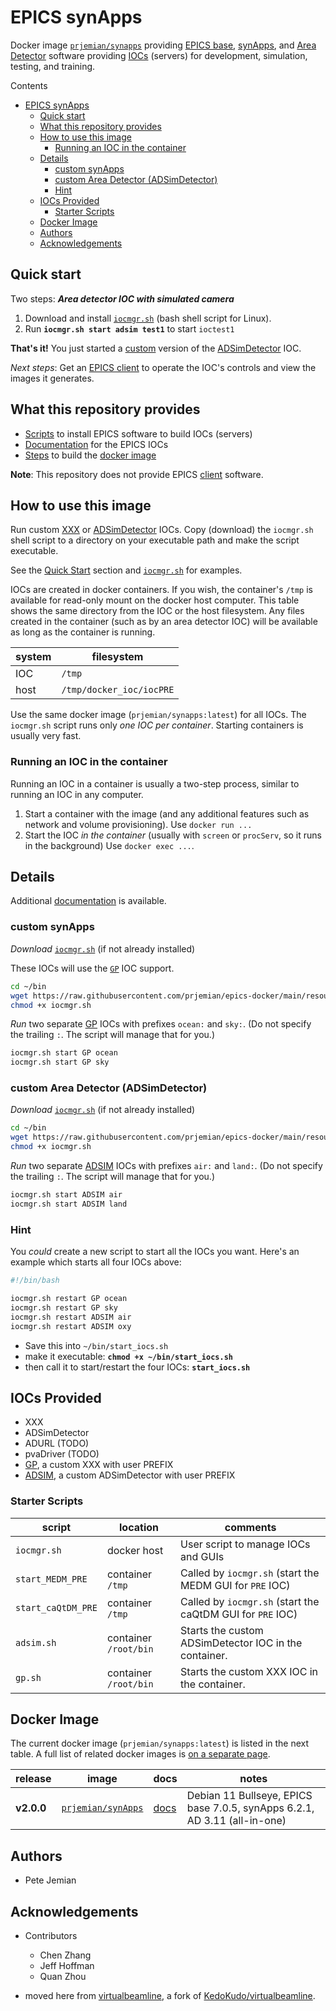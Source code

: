 # EPICS synApps

Docker image [`prjemian/synapps`](https://hub.docker.com/r/prjemian/synApps)
providing [EPICS base](https://epics.anl.gov/base/),
[synApps](https://www.aps.anl.gov/BCDA/synApps), and [Area
Detector](https://areadetector.github.io/areaDetector/) software providing
[IOCs](#iocs-provided) (servers) for development, simulation, testing, and
training.

Contents

- [EPICS synApps](#epics-synapps)
  - [Quick start](#quick-start)
  - [What this repository provides](#what-this-repository-provides)
  - [How to use this image](#how-to-use-this-image)
    - [Running an IOC in the container](#running-an-ioc-in-the-container)
  - [Details](#details)
    - [custom synApps](#custom-synapps)
    - [custom Area Detector (ADSimDetector)](#custom-area-detector-adsimdetector)
    - [Hint](#hint)
  - [IOCs Provided](#iocs-provided)
    - [Starter Scripts](#starter-scripts)
  - [Docker Image](#docker-image)
  - [Authors](#authors)
  - [Acknowledgements](#acknowledgements)

## Quick start

Two steps: **_Area detector IOC with simulated camera_**

1. Download and install
   [`iocmgr.sh`](https://raw.githubusercontent.com/prjemian/epics-docker/main/resources/iocmgr.sh)
   (bash shell script for Linux).
2. Run **`iocmgr.sh start adsim test1`** to start `ioctest1`

**That's it!** You just started a [custom](./docs/adsim.md) version of the
[ADSimDetector](https://areadetector.github.io/master/ADSimDetector/simDetector.html)
IOC.

_Next steps_: Get an [EPICS client](./docs/epics_clients.md) to operate the
IOC's controls and view the images it generates.

<!--
TODO: show example caQtDM screen view
-->

## What this repository provides

- [Scripts](./resources/) to install EPICS software to build IOCs (servers)
- [Documentation](./docs/README.md) for the EPICS IOCs
- [Steps](./Dockerfile) to build the [docker image](#docker-image)

**Note**:  This repository does not provide EPICS
[client](./docs/epics_clients.md) software.

## How to use this image

Run custom [XXX](./docs/gp.md) or [ADSimDetector](./docs/adsim.md) IOCs.  Copy
(download) the `iocmgr.sh` shell script to a directory on your executable path
and make the script executable.

See the [Quick Start](#quick-start) section and
[`iocmgr.sh`](./docs/iocmgr.md#examples) for examples.

IOCs are created in docker containers.  If you wish, the container's `/tmp` is
available for read-only mount on the docker host computer.  This table shows the
same directory from the IOC or the host filesystem.  Any files created in the
container (such as by an area detector IOC) will be available as long as the
container is running.

system | filesystem
--- | ---
IOC | `/tmp`
host | `/tmp/docker_ioc/iocPRE`

Use the same docker image (`prjemian/synapps:latest`) for all IOCs.  The
`iocmgr.sh` script runs only _one IOC per container_.  Starting containers is
usually very fast.

### Running an IOC in the container

Running an IOC in a container is usually a two-step process, similar to running
an IOC in any computer.

1. Start a container with the image (and any additional features such as network and volume provisioning).  Use `docker run ...`
2. Start the IOC _in the container_ (usually with `screen` or `procServ`, so it runs in the background)  Use `docker exec ...`.

<!--
TODO: document how to mount container directories: `/tmp` (and `/opt`)

TODO: here's an interactive session as an example
# Start an interactive session from the docker host workstation:
docker run -it --rm prjemian/synapps

# Next commands are in the docker container...

# set a PV PREFIX for the new IOC
export PREFIX=demo:

# run a GP IOC (in a background `screen` session)
gp.sh start

# check a PV value
caget demo:UPTIME
-->

## Details

Additional [documentation](./docs/README.md) is available.

### custom synApps

_Download_ [`iocmgr.sh`](./docs/iocmgr.md#download) (if not already installed)

These IOCs will use the [`GP`](./docs/gp.md) IOC support.

```sh
cd ~/bin
wget https://raw.githubusercontent.com/prjemian/epics-docker/main/resources/iocmgr.sh
chmod +x iocmgr.sh
```

_Run_ two separate [GP](./docs/gp.md) IOCs with prefixes `ocean:` and
`sky:`.  (Do not specify the trailing `:`.  The script will manage that for you.)

```sh
iocmgr.sh start GP ocean
iocmgr.sh start GP sky
```

### custom Area Detector (ADSimDetector)

_Download_ [`iocmgr.sh`](./docs/iocmgr.md#download) (if not already installed)

```sh
cd ~/bin
wget https://raw.githubusercontent.com/prjemian/epics-docker/main/resources/iocmgr.sh
chmod +x iocmgr.sh
```

_Run_ two separate [ADSIM](./docs/gp.md) IOCs with prefixes `air:` and
`land:`.  (Do not specify the trailing `:`.  The script will manage that for you.)

```sh
iocmgr.sh start ADSIM air
iocmgr.sh start ADSIM land
```

### Hint

You _could_ create a new script to start all the IOCs you want.
Here's an example which starts all four IOCs above:

```bash
#!/bin/bash

iocmgr.sh restart GP ocean
iocmgr.sh restart GP sky
iocmgr.sh restart ADSIM air
iocmgr.sh restart ADSIM oxy
```

- Save this into `~/bin/start_iocs.sh`
- make it executable: **`chmod +x ~/bin/start_iocs.sh`**
- then call it to start/restart the four IOCs: **`start_iocs.sh`**

## IOCs Provided

<!--
TODO: add docs for XXX, ADSimDetector, ADURL, and pvaDriver IOCs
-->

- XXX
- ADSimDetector
- ADURL (TODO)
- pvaDriver (TODO)
- [GP](./docs/gp.md), a custom XXX with user PREFIX
- [ADSIM](./docs/adsim.md), a custom ADSimDetector with user PREFIX

### Starter Scripts

script | location | comments
--- | --- | ---
`iocmgr.sh` | docker host | User script to manage IOCs and GUIs
`start_MEDM_PRE` | container `/tmp` | Called by `iocmgr.sh` (start the MEDM GUI for `PRE` IOC)
`start_caQtDM_PRE` | container `/tmp` | Called by `iocmgr.sh` (start the caQtDM GUI for `PRE` IOC)
`adsim.sh` | container `/root/bin` | Starts the custom ADSimDetector IOC in the container.
`gp.sh` | container `/root/bin` | Starts the custom XXX IOC in the container.

## Docker Image

The current docker image (`prjemian/synapps:latest`) is listed in the next
table.  A full list of related docker images is [on a separate
page](./docs/docker_images.md).

release | image | docs | notes
--- | --- | --- | ---
**v2.0.0** | [`prjemian/synApps`](https://hub.docker.com/r/prjemian/synApps/tags) | [docs](./README.md) | Debian 11 Bullseye, EPICS base 7.0.5, synApps 6.2.1, AD 3.11 (all-in-one)

## Authors

- Pete Jemian

## Acknowledgements

- Contributors
  - Chen Zhang
  - Jeff Hoffman
  - Quan Zhou

- moved here from [virtualbeamline](https://github.com/prjemian/virtualbeamline),
  a fork of [KedoKudo/virtualbeamline](https://github.com/KedoKudo/virtualbeamline).
